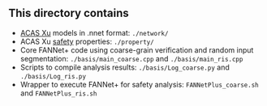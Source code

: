   ## This directory contains

- [ACAS Xu](https://github.com/guykatzz/ReluplexCav2017/tree/60b482eec832c891cb59c0966c9821e40051c082/nnet) models in .nnet format: `./network/`
- ACAS Xu [safety](https://github.com/guykatzz/ReluplexCav2017/tree/60b482eec832c891cb59c0966c9821e40051c082/check_properties) properties: `./property/`
- Core FANNet+ code using coarse-grain verification and random input segmentation: `./basis/main_coarse.cpp` and `./basis/main_ris.cpp`
- Scripts to compile analysis results: `./basis/Log_coarse.py` and `./basis/Log_ris.py`
- Wrapper to execute FANNet+ for safety analysis: `FANNetPlus_coarse.sh` and `FANNetPlus_ris.sh`
